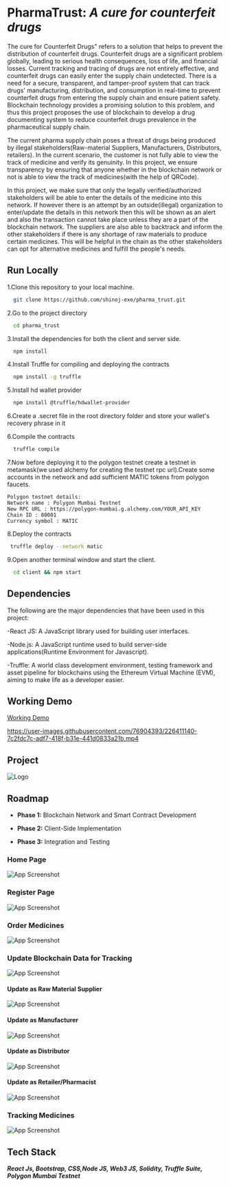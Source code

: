 # **PharmaTrust**: *A cure for counterfeit drugs*

The cure for Counterfeit Drugs" refers to a solution that helps to prevent the distribution of counterfeit drugs. Counterfeit drugs are a significant problem globally, leading to serious health consequences, loss of life, and financial losses. Current tracking and tracing of drugs are not entirely effective, and counterfeit drugs can easily enter the supply chain undetected. There is a need for a secure, transparent, and tamper-proof system that can track drugs' manufacturing, distribution, and consumption in real-time to prevent counterfeit drugs from entering the supply chain and ensure patient safety. Blockchain technology provides a promising solution to this problem, and thus this project proposes the use of blockchain to develop a drug documenting system to reduce counterfeit drugs prevalence in the pharmaceutical supply chain.

The current pharma supply chain poses a threat of drugs being produced by illegal stakeholders(Raw-material Suppliers, Manufacturers, Distributors, retailers). In the current scenario, the customer is not fully able to view the track of medicine and verify its genuinity. In this project, we ensure transparency by ensuring that anyone whether in the blockchain network or not is able to view the track of medicines(with the help of QRCode).

In this project, we make sure that only the legally verified/authorized stakeholders will be able to enter the details of the medicine into this network. If however there is an attempt by an outside(illegal) organization to enter/update the details in this network then this will be shown as an alert and also the transaction cannot take place unless they are a part of the blockchain network. The suppliers are also able to backtrack and inform the other stakeholders if there is any shortage of raw materials to produce certain medicines. This will be helpful in the chain as the other stakeholders can opt for alternative medicines and fulfill the people's needs.

## Run Locally

1.Clone this repository to your local machine.

```bash
  git clone https://github.com/shinoj-exe/pharma_trust.git
```

2.Go to the project directory
```bash
  cd pharma_trust
```

3.Install the dependencies for both the client and server side.
```bash
  npm install
```
4.Install Truffle for compiling and deploying the contracts
```bash
  npm install -g truffle
```
5.Install hd wallet provider
```bash
  npm install @truffle/hdwallet-provider
```
6.Create a .secret file in the root directory folder and store your wallet's recovery phrase in it

6.Compile the contracts 
```bash
  truffle compile 
```

7.Now before deploying it to the polygon testnet create a testnet in metamask(we used alchemy for creating the testnet rpc url).Create some accounts in the network and add sufficient MATIC tokens from polygon faucets.
```
Polygon testnet details:
Network name : Polygon Mumbai Testnet
New RPC URL : https://polygon-mumbai.g.alchemy.com/YOUR_API_KEY
Chain ID : 80001
Currency symbol : MATIC
```



8.Deploy the contracts
```bash
 truffle deploy --network matic
 ```
9.Open another terminal window and start the client.
```bash
  cd client && npm start
```

## Dependencies
The following are the major dependencies that have been used in this project:

-React JS: A JavaScript library used for building user interfaces.

-Node.js: A JavaScript runtime used to build server-side applications(Runtime Environment for Javascript).

-Truffle: A world class development environment, testing framework and asset pipeline for blockchains using the Ethereum Virtual Machine (EVM), aiming to make life as a developer easier.

## Working Demo

[Working Demo](https://www.loom.com/share/f77d8769e8174228b9ee14533d9d4d61)

https://user-images.githubusercontent.com/76904393/226411140-7c2fdc7c-adf7-418f-b31e-441d0833a21b.mp4

## Project
![Logo](https://github.com/shinoj-exe/pharma_trust/blob/master/Screenshots/CoverPage.jpg?raw=true)


## Roadmap

- **Phase 1:** Blockchain Network and Smart Contract Development

- **Phase 2:** Client-Side Implementation

- **Phase 3:** Integration and Testing




### Home Page
![App Screenshot](https://github.com/shinoj-exe/pharma_trust/blob/master/Screenshots/HomePage.png?raw=true)

### Register Page
![App Screenshot](https://github.com/shinoj-exe/pharma_trust/blob/master/Screenshots/roles.png?raw=true)

### Order Medicines
![App Screenshot](https://github.com/shinoj-exe/pharma_trust/blob/master/Screenshots/orderMedicine.png?raw=true)


### Update Blockchain Data for Tracking
![App Screenshot](https://github.com/shinoj-exe/pharma_trust/blob/master/Screenshots/update.png?raw=true)

#### Update as Raw Material Supplier
![App Screenshot](https://github.com/shinoj-exe/pharma_trust/blob/master/Screenshots/update1.png?raw=true)

#### Update as Manufacturer
![App Screenshot](https://github.com/shinoj-exe/pharma_trust/blob/master/Screenshots/update2.png?raw=true)

#### Update as Distributor
![App Screenshot](https://github.com/shinoj-exe/pharma_trust/blob/master/Screenshots/update3.png?raw=true)

#### Update as Retailer/Pharmacist
![App Screenshot](https://github.com/shinoj-exe/pharma_trust/blob/master/Screenshots/update4.png?raw=true)

### Tracking Medicines
![App Screenshot](https://github.com/shinoj-exe/pharma_trust/blob/master/Screenshots/tracking.png?raw=true)
## Tech Stack

***React Js, Bootstrap, CSS,Node JS, Web3 JS, Solidity, Truffle Suite, Polygon Mumbai Testnet***


